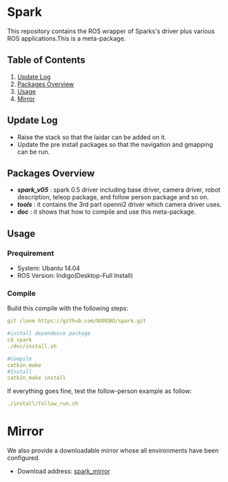 # Spark

This repository contains the ROS wrapper of Sparks's driver plus various ROS applications.This is a meta-package.

## Table of Contents

1. [Update Log](#update-log)
2. [Packages Overview](#packages-overview)
3. [Usage](#usage)
4. [Mirror](#mirror)

## Update Log

* Raise the stack so that the laidar can be added on it.
* Update the pre install packages so that the navigation and gmapping can be run.

## Packages Overview

* ***spark_v05*** : spark 0.5 driver including base driver, camera driver, robot description, teleop package, and follow person package and so on.
* ***tools*** : it contains the 3rd part openni2 driver which camera driver uses.
* ***doc*** : it shows that how to compile and use this meta-package.

## Usage

### Prequirement

* System:	Ubantu 14.04
* ROS Version:	Indigo(Desktop-Full Install) 

### Compile

Build this compile with the following steps:
```yaml
git clone https://github.com/NXROBO/spark.git

#install dependence package
cd spark
./doc/install.sh

#Compile
catkin_make
#Install
catkin_make install
```
If everything goes fine, test the follow-person example as follow:
```yaml
./install/follow_run.sh
```

# Mirror

We also provide a downloadable mirror whose all environments have been configured.
*  Download address: [spark_mirror](http://pan.baidu.com/s/1i4ZlH4p)


